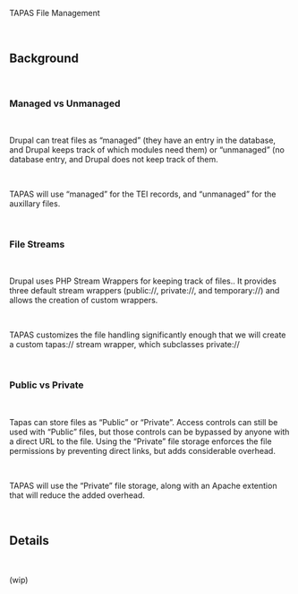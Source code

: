 ﻿TAPAS File Management ## Background ### Managed vs Unmanaged Drupal can treat files as “managed” (they have an entry inthe database, and Drupal keeps track of which modules need them) or “unmanaged”(no database entry, and Drupal does not keep track of them.  TAPAS will use “managed” for the TEI records, and “unmanaged”for the auxillary files. ### File Streams Drupal uses PHP Stream Wrappers for keeping track of files..It provides three default stream wrappers (public://, private://, andtemporary://) and allows the creation of custom wrappers. TAPAS customizes the file handling significantly enough thatwe will create a custom tapas:// stream wrapper, which subclasses private:// ### Public vs Private Tapas can store files as “Public” or “Private”. Accesscontrols can still be used with “Public” files, but those controls can bebypassed by anyone with a direct URL to the file. Using the “Private” filestorage enforces the file permissions by preventing direct links, but addsconsiderable overhead. TAPAS will use the “Private” file storage, along with anApache extention that will reduce the added overhead. ## Details (wip) 
